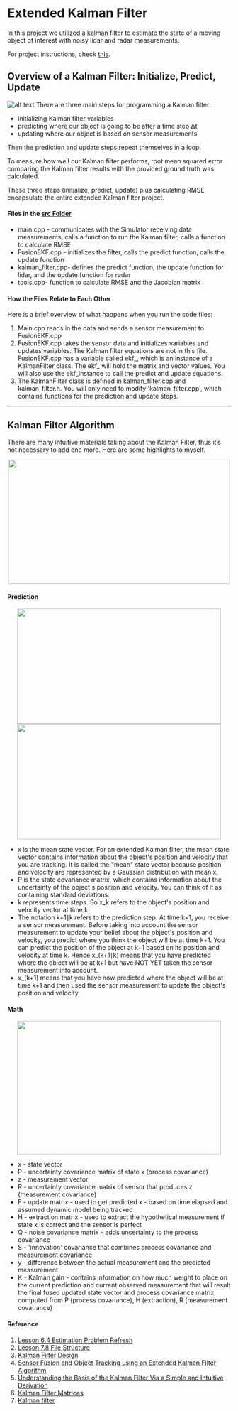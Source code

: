 # Extended Kalman Filter 

In this project we utilized a kalman filter to estimate the state of a moving object of interest with noisy lidar and radar measurements. 

For project instructions, check [this](https://github.com/udacity/CarND-Extended-Kalman-Filter-Project). 

## Overview of a Kalman Filter: Initialize, Predict, Update
![alt text](https://github.com/jwangjie/SDC-Extended-Kalman-Filter-Project/blob/master/data/The%20Sensor%20Fusion%20Flow%20using%20Kalman%20Filter%20algorithm.png)
There are three main steps for programming a Kalman filter:

* initializing Kalman filter variables
* predicting where our object is going to be after a time step Δt
* updating where our object is based on sensor measurements

Then the prediction and update steps repeat themselves in a loop.

To measure how well our Kalman filter performs, root mean squared error comparing the Kalman filter results with the provided ground truth was calculated.

These three steps (initialize, predict, update) plus calculating RMSE encapsulate the entire extended Kalman filter project.

#### Files in the [src Folder](https://github.com/jwangjie/SDC-Extended-Kalman-Filter-Project/tree/master/src)

* main.cpp - communicates with the Simulator receiving data measurements, calls a function to run the Kalman filter, calls a function to calculate RMSE
* FusionEKF.cpp - initializes the filter, calls the predict function, calls the update function
* kalman_filter.cpp- defines the predict function, the update function for lidar, and the update function for radar
* tools.cpp- function to calculate RMSE and the Jacobian matrix

#### How the Files Relate to Each Other
Here is a brief overview of what happens when you run the code files:
1.	Main.cpp reads in the data and sends a sensor measurement to FusionEKF.cpp
2.	FusionEKF.cpp takes the sensor data and initializes variables and updates variables. The Kalman filter equations are not in this file. FusionEKF.cpp has a variable called ekf_, which is an instance of a KalmanFilter class. The ekf_ will hold the matrix and vector values. You will also use the ekf_instance to call the predict and update equations.
3.	The KalmanFilter class is defined in kalman_filter.cpp and kalman_filter.h. You will only need to modify 'kalman_filter.cpp', which contains functions for the prediction and update steps.

---

## Kalman Filter Algorithm

There are many intuitive materials taking about the Kalman Filter, thus it’s not necessary to add one more. Here are some highlights to myself.
<p align="center">
  <img src="https://upload.wikimedia.org/wikipedia/commons/a/a5/Basic_concept_of_Kalman_filtering.svg" 
       width="500px" height="280px"/>
</p>

#### Prediction

<p align="center">
  <img src="https://github.com/jwangjie/SDC-Extended-Kalman-Filter-Project/blob/master/data/KF%20Prediction.png" 
       width="460px" height="260px"/>
  <img src="https://github.com/jwangjie/SDC-Extended-Kalman-Filter-Project/blob/master/data/State%20and%20Convariance.png" 
       width="460px" height="260px"/>
</p>

* x is the mean state vector. For an extended Kalman filter, the mean state vector contains information about the object's position and velocity that you are tracking. It is called the "mean" state vector because position and velocity are represented by a Gaussian distribution with mean x.
* P is the state covariance matrix, which contains information about the uncertainty of the object's position and velocity. You can think of it as containing standard deviations.
* k represents time steps. So x_k refers to the object's position and velocity vector at time k.
* The notation k+1∣k refers to the prediction step. At time k+1, you receive a sensor measurement. Before taking into account the sensor measurement to update your belief about the object's position and velocity, you predict where you think the object will be at time k+1. You can predict the position of the object at k+1 based on its position and velocity at time k. Hence x_(k+1∣k) means that you have predicted where the object will be at k+1 but have NOT YET taken the sensor measurement into account.
* x_(k+1) means that you have now predicted where the object will be at time k+1 and then used the sensor measurement to update the object's position and velocity.

#### Math
<p align="center">
  <img src="https://github.com/jwangjie/SDC-Extended-Kalman-Filter-Project/blob/master/data/Kalman%20Filter%20Equaitons.png" width="460px" height="300px"/>
</p>

* x - state vector
* P - uncertainty covariance matrix of state x (process covariance)
* z - measurement vector 
* R - uncertainty covariance matrix of sensor that produces z (measurement covariance)
* F - update matrix - used to get predicted x - based on time elapsed and assumed dynamic model being tracked
* H - extraction matrix - used to extract the hypothetical measurement if state x is correct and the sensor is perfect
* Q - noise covariance matrix - adds uncertainty to the process covariance
* S - 'innovation' covariance that combines process covariance and measurement covariance
* y - difference between the actual measurement and the predicted measurement 
* K - Kalman gain - contains information on how much weight to place on the current prediction and current observed measurement that will result the final fused updated state vector and process covariance matrix computed from P (process covariance), H (extraction), R (measurement covariance)

#### Reference
1.	[Lesson 6.4 Estimation Problem Refresh](https://classroom.udacity.com/nanodegrees/nd013/parts/40f38239-66b6-46ec-ae68-03afd8a601c8/modules/0949fca6-b379-42af-a919-ee50aa304e6a/lessons/3612b91d-9c33-47ad-8067-a572a6c93837/concepts/81d536e6-4f6f-4970-94a2-eec7f0a20595#) 
2.	[Lesson 7.8 File Structure]( https://classroom.udacity.com/nanodegrees/nd013/parts/40f38239-66b6-46ec-ae68-03afd8a601c8/modules/0949fca6-b379-42af-a919-ee50aa304e6a/lessons/f758c44c-5e40-4e01-93b5-1a82aa4e044f/concepts/295dfb84-91ad-4887-87b0-3c0b635684b5) 
3.	[Kalman Filter Design ](https://classroom.udacity.com/courses/cs373/lessons/48723604/concepts/486836600923)
4.	[Sensor Fusion and Object Tracking using an Extended Kalman Filter Algorithm](https://medium.com/@mithi/object-tracking-and-fusing-sensor-measurements-using-the-extended-kalman-filter-algorithm-part-1-f2158ef1e4f0)
5.	[Understanding the Basis of the Kalman Filter Via a Simple and Intuitive Derivation](http://www.cl.cam.ac.uk/~rmf25/papers/Understanding%20the%20Basis%20of%20the%20Kalman%20Filter.pdf)
6.	[Kalman Filter Matrices](https://www.udacity.com/wiki/cs373/kalman-filter-matrices)
7.  [Kalman filter](https://en.wikipedia.org/wiki/Kalman_filter)



